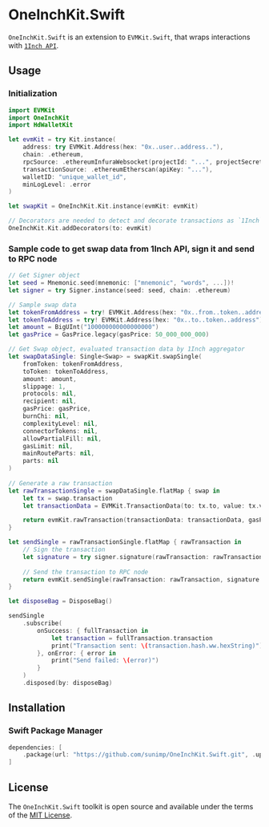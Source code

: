 # OneInchKit.Swift

`OneInchKit.Swift` is an extension to `EVMKit.Swift`, that wraps interactions with [`1Inch API`](https://docs.1inch.io/docs/aggregation-protocol/api/swagger/).

## Usage

### Initialization

```swift
import EVMKit
import OneInchKit
import HdWalletKit

let evmKit = try Kit.instance(
	address: try EVMKit.Address(hex: "0x..user..address.."),
	chain: .ethereum,
	rpcSource: .ethereumInfuraWebsocket(projectId: "...", projectSecret: "..."),
	transactionSource: .ethereumEtherscan(apiKey: "..."),
	walletID: "unique_wallet_id",
	minLogLevel: .error
)

let swapKit = OneInchKit.Kit.instance(evmKit: evmKit)

// Decorators are needed to detect and decorate transactions as `1Inch` transactions
OneInchKit.Kit.addDecorators(to: evmKit)
```

### Sample code to get swap data from 1Inch API, sign it and send to RPC node

```swift
// Get Signer object
let seed = Mnemonic.seed(mnemonic: ["mnemonic", "words", ...])!
let signer = try Signer.instance(seed: seed, chain: .ethereum)

// Sample swap data
let tokenFromAddress = try! EVMKit.Address(hex: "0x..from..token..address")
let tokenToAddress = try! EVMKit.Address(hex: "0x..to..token..address")
let amount = BigUInt("100000000000000000")
let gasPrice = GasPrice.legacy(gasPrice: 50_000_000_000)

// Get Swap object, evaluated transaction data by 1Inch aggregator
let swapDataSingle: Single<Swap> = swapKit.swapSingle(
    fromToken: tokenFromAddress,
    toToken: tokenToAddress,
    amount: amount,
    slippage: 1,
    protocols: nil,
    recipient: nil,
    gasPrice: gasPrice,
    burnChi: nil,
    complexityLevel: nil,
    connectorTokens: nil,
    allowPartialFill: nil,
    gasLimit: nil,
    mainRouteParts: nil,
    parts: nil
)
            
// Generate a raw transaction
let rawTransactionSingle = swapDataSingle.flatMap { swap in
    let tx = swap.transaction
    let transactionData = EVMKit.TransactionData(to: tx.to, value: tx.value, input: tx.data)

    return evmKit.rawTransaction(transactionData: transactionData, gasPrice: gasPrice, gasLimit: tx.gasLimit)
}

let sendSingle = rawTransactionSingle.flatMap { rawTransaction in
    // Sign the transaction
    let signature = try signer.signature(rawTransaction: rawTransaction)
    
    // Send the transaction to RPC node
    return evmKit.sendSingle(rawTransaction: rawTransaction, signature: signature)
}

let disposeBag = DisposeBag()

sendSingle
    .subscribe(
        onSuccess: { fullTransaction in
            let transaction = fullTransaction.transaction
            print("Transaction sent: \(transaction.hash.ww.hexString)")
        }, onError: { error in
            print("Send failed: \(error)")
        }
    )
    .disposed(by: disposeBag)
```

## Installation

### Swift Package Manager

```swift
dependencies: [
    .package(url: "https://github.com/sunimp/OneInchKit.Swift.git", .upToNextMajor(from: "3.2.0"))
]
```

## License

The `OneInchKit.Swift` toolkit is open source and available under the terms of the [MIT License](https://github.com/sunimp/OneInchKit.Swift/blob/main/LICENSE).

